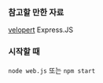 ### 참고할 만한 자료
[velopert](https://velopert.com/node-js-tutorials) Express.JS

### 시작할 때
```node web.js``` 또는 ```npm start```

